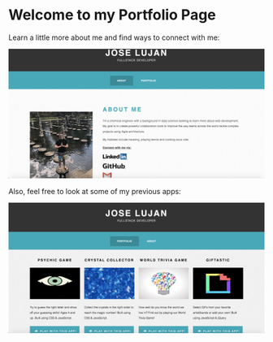 # Welcome to my Portfolio Page #

Learn a little more about me and find ways to connect with me:

![Screenshot](images/portfolio1.png)

Also, feel free to look at some of my previous apps:

![Screenshot](images/portfolio2.png)
